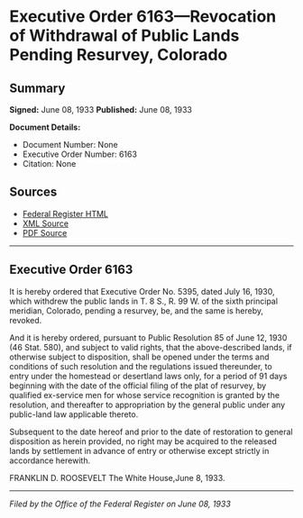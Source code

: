 # Executive Order 6163—Revocation of Withdrawal of Public Lands Pending Resurvey, Colorado

## Summary

**Signed:** June 08, 1933
**Published:** June 08, 1933

**Document Details:**
- Document Number: None
- Executive Order Number: 6163
- Citation: None

## Sources
- [Federal Register HTML](https://www.presidency.ucsb.edu/documents/executive-order-6163-revocation-withdrawal-public-lands-pending-resurvey-colorado)
- [XML Source](None)
- [PDF Source](None)

---

## Executive Order 6163

It is hereby ordered that Executive Order No. 5395, dated July 16, 1930, which withdrew the public lands in T. 8 S., R. 99 W. of the sixth principal meridian, Colorado, pending a resurvey, be, and the same is hereby, revoked.

And it is hereby ordered, pursuant to Public Resolution 85 of June 12, 1930 (46 Stat. 580), and subject to valid rights, that the above-described lands, if otherwise subject to disposition, shall be opened under the terms and conditions of such resolution and the regulations issued thereunder, to entry under the homestead or desertland laws only, for a period of 91 days beginning with the date of the official filing of the plat of resurvey, by qualified ex-service men for whose service recognition is granted by the resolution, and thereafter to appropriation by the general public under any public-land law applicable thereto.

Subsequent to the date hereof and prior to the date of restoration to general disposition as herein provided, no right may be acquired to the released lands by settlement in advance of entry or otherwise except strictly in accordance herewith.

FRANKLIN D. ROOSEVELT
The White House,June 8, 1933.

---

*Filed by the Office of the Federal Register on June 08, 1933*
